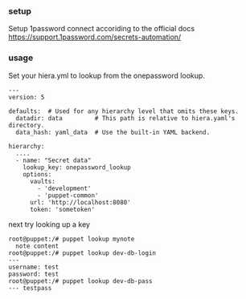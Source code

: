### setup
Setup 1password connect accoriding to the official docs
https://support.1password.com/secrets-automation/

### usage

Set your hiera.yml to lookup from the onepassword lookup.
```
---
version: 5

defaults:  # Used for any hierarchy level that omits these keys.
  datadir: data         # This path is relative to hiera.yaml's directory.
  data_hash: yaml_data  # Use the built-in YAML backend.

hierarchy:
  ....
  - name: "Secret data"
    lookup_key: onepassword_lookup 
    options:
      vaults: 
        - 'development'
        - 'puppet-common'
      url: 'http://localhost:8080'
      token: 'sometoken'
```

next try looking up a key
```
root@puppet:/# puppet lookup mynote
  note content
root@puppet:/# puppet lookup dev-db-login
---
username: test
password: test
root@puppet:/# puppet lookup dev-db-pass
--- testpass
```

